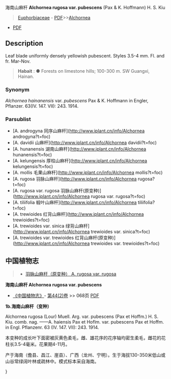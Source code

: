 海南山麻杆 **Alchornea rugosa var. pubescens** (Pax & K. Hoffmann) H. S. Kiu

> [Euphorbiaceae](http://www.iplant.cn/info/Euphorbiaceae?t=foc) - [PDF](http://www.iplant.cn/foc/pdf/Euphorbiaceae.pdf)>>[Alchornea](http://www.iplant.cn/info/Alchornea?t=foc)
 - [PDF](http://www.iplant.cn/foc/pdf/Alchornea.pdf)

## Description

Leaf blade uniformly densely yellowish pubescent. Styles 3.5-4 mm. Fl. and fr. Mar-Nov.

> **Habait** : 
>● Forests on limestone hills; 100-300 m. SW Guangxi, Hainan.

### Synonym
*Alchornea hainanensis* var. *pubescens* Pax & K. Hoffmann in Engler, Pflanzer. 63(IV. 147. VII): 243. 1914.

### Parsublist

* [A.  androgyna  同序山麻杆](http://www.iplant.cn/info/Alchornea androgyna?t=foc)
* [A.  davidii  山麻杆](http://www.iplant.cn/info/Alchornea davidii?t=foc)
* [A.  hunanensis  湖南山麻杆](http://www.iplant.cn/info/Alchornea hunanensis?t=foc)
* [A.  kelungensis  厚柱山麻杆](http://www.iplant.cn/info/Alchornea kelungensis?t=foc)
* [A.  mollis  毛果山麻杆](http://www.iplant.cn/info/Alchornea mollis?t=foc)
* [A.  rugosa  羽脉山麻杆](http://www.iplant.cn/info/Alchornea rugosa?t=foc)
* [A.  rugosa var. rugosa  羽脉山麻杆(原变种)](http://www.iplant.cn/info/Alchornea rugosa var. rugosa?t=foc)
* [A.  tiliifolia  椴叶山麻杆](http://www.iplant.cn/info/Alchornea tiliifolia?t=foc)
* [A.  trewioides  红背山麻杆](http://www.iplant.cn/info/Alchornea trewioides?t=foc)
* [A.  trewioides var. sinica  绿背山麻杆](http://www.iplant.cn/info/Alchornea trewioides var. sinica?t=foc)
* [A.  trewioides var. trewioides  红背山麻杆(原变种)](http://www.iplant.cn/info/Alchornea trewioides var. trewioides?t=foc)

## 中国植物志

> * [羽脉山麻杆（原变种）  A.  rugosa var. rugosa](Alchornea-rugosa-var-rugosa-羽脉山麻杆(原变种).md)

**海南山麻杆 Alchornea rugosa var. pubescens**

* [《中国植物志》](http://www.iplant.cn/frps)- [第44(2)卷](http://www.iplant.cn/frps/vol/44(2)) >> 068页 [PDF](http://www.iplant.cn/frps/pdf/44(2)/068.pdf)

**1b.海南山麻杆（变种）**

Alchornea rugosa (Lour) Muell. Arg. var. pubescens (Pax et Hoffm.) H. S. Kiu. comb. nag. ——A. haiensis Pax et Hoflm. var. pubescens Pax et Hoffm. in Engl. Pflanzenr. 63 (IV. 147. VII): 243. 1914.

本变种的成长叶下面密被灰黄色柔毛，雌、雄花序的花序轴均密生柔毛，雌花的花柱长3.5-4毫米。花果期4-11月。

产于海南（儋县、昌江、崖县）、广西（龙州、宁明）。生于海拔130-350米低山或山谷常绿阔叶林或疏林中。模式标本采自海南。

}